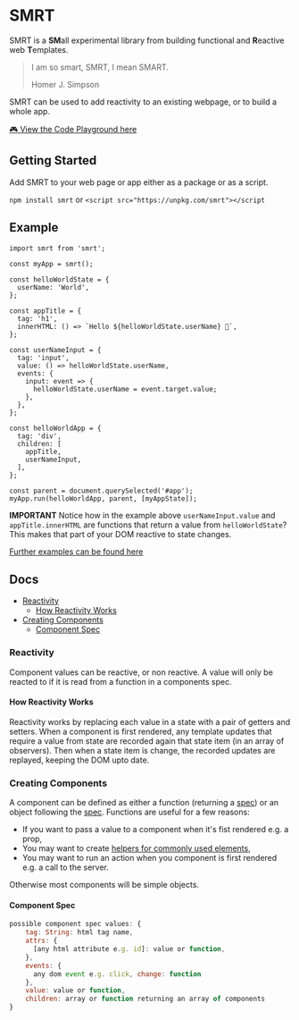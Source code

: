 # SMRT

SMRT is a **SM**all experimental library from building functional and **R**eactive web **T**emplates.

> I am so smart, SMRT, I mean SMART.
>
> Homer J. Simpson

SMRT can be used to add reactivity to an existing webpage, or to build a whole app.

[🎮 View the Code Playground here](https://codesandbox.io/s/smrt-playground-xby6v?file=/src/index.js)

## Getting Started

Add SMRT to your web page or app either as a package or as a script.

`npm install smrt` or `<script src="https://unpkg.com/smrt"></script`

## Example
```
import smrt from 'smrt';

const myApp = smrt();

const helloWorldState = {
  userName: 'World',
};

const appTitle = {
  tag: 'h1',
  innerHTML: () => `Hello ${helloWorldState.userName} 👋`,
};

const userNameInput = {
  tag: 'input',
  value: () => helloWorldState.userName,
  events: {
    input: event => {
      helloWorldState.userName = event.target.value;
    },
  },
};

const helloWorldApp = {
  tag: 'div',
  children: [
    appTitle,
    userNameInput,
  ],
};

const parent = document.querySelected('#app');
myApp.run(helloWorldApp, parent, [myAppState]);
```

**IMPORTANT** Notice how in the example above `userNameInput.value` and `appTitle.innerHTML` are functions that return a value from `helloWorldState`? This makes that part of your DOM reactive to state changes.

[Further examples can be found here](https://github.com/jjohnson1994/smrt/tree/master/examples)

## Docs

- [Reactivity](#reactivity)
  - [How Reactivity Works](#how-reactivity-works)
- [Creating Components](#creating-components)
  - [Component Spec](#component-spec)

### Reactivity
Component values can be reactive, or non reactive. A value will only be reacted to if it is read from a function in a components spec.

#### How Reactivity Works
Reactivity works by replacing each value in a state with a pair of getters and setters. When a component is first rendered, any template updates that require a value from state are recorded again that state item (in an array of observers). Then when a state item is change, the recorded updates are replayed, keeping the DOM upto date.

### Creating Components
A component can be defined as either a function (returning a [spec](#component-spec)) or an object following the [spec](component-spec). Functions are useful for a few reasons:
- If you want to pass a value to a component when it's fist rendered e.g. a prop,
- You may want to create [helpers for commonly used elements](https://github.com/jjohnson1994/smrt/blob/master/examples/common-elements.js),
- You may want to run an action when you component is first rendered e.g. a call to the server.

Otherwise most components will be simple objects.

#### Component Spec
``` javascript
possible component spec values: {
    tag: String: html tag name,
    attrs: {
      [any html attribute e.g. id]: value or function,
    },
    events: {
      any dom event e.g. click, change: function
    },
    value: value or function,
    children: array or function returning an array of components
}
```
